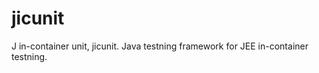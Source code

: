 jicunit
=======

J in-container unit, jicunit. Java testning framework for JEE in-container testning. 
